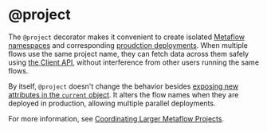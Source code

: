 # @project

The `@project` decorator makes it convenient to create isolated [Metaflow namespaces](/metaflow/tagging) and
corresponding [proudction deployments](/going-to-production-with-metaflow/scheduling-metaflow-flows). When
multiple flows use the same project name, they can fetch data across them safely using [the Client API](/metaflow/client), without interference from other users running the same flows.

By itself, `@project` doesn't change the behavior besides [exposing new attributes in the `current` object](/api/current#project). It alters the flow names when they are deployed in production, allowing multiple parallel deployments.

For more information, see [Coordinating Larger Metaflow Projects](/going-to-production-with-metaflow/coordinating-larger-metaflow-projects).

<!-- WARNING: THIS FILE WAS AUTOGENERATED! DO NOT EDIT! Instead, edit the notebook w/the location & name as this file. -->


<DocSection type="decorator" name="project" module="metaflow" show_import="True" heading_level="3" link="https://github.com/Netflix/metaflow/tree/master/metaflow/plugins/project_decorator.py#L15">
<SigArgSection>
<SigArg name="..." />
</SigArgSection>
<Description summary="Specifies what projects belong to the same project." extended_summary="A project-specific namespace is created for all flows that\nuse the same `@project(name)`." />
<ParamSection name="Parameters">
	<Parameter name="name" type="str" desc="Project name. Make sure that the name is unique amongst all\nprojects that use the same production scheduler." />
</ParamSection>
</DocSection>

